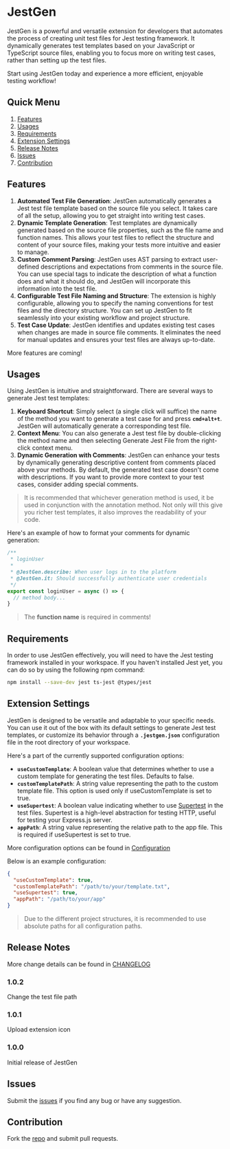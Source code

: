 # JestGen

JestGen is a powerful and versatile extension for developers that automates the process of creating unit test files for Jest testing framework. It dynamically generates test templates based on your JavaScript or TypeScript source files, enabling you to focus more on writing test cases, rather than setting up the test files.

Start using JestGen today and experience a more efficient, enjoyable testing workflow!

## Quick Menu
1. [Features](#features)
2. [Usages](#usages)
3. [Requirements](#requirements)
4. [Extension Settings](#extension-settings)
5. [Release Notes](#release-notes)
6. [Issues](#issues)
7. [Contribution](#contribution)

## Features

1. **Automated Test File Generation**: JestGen automatically generates a Jest test file template based on the source file you select. It takes care of all the setup, allowing you to get straight into writing test cases.
2. **Dynamic Template Generation**: Test templates are dynamically generated based on the source file properties, such as the file name and function names. This allows your test files to reflect the structure and content of your source files, making your tests more intuitive and easier to manage.
3. **Custom Comment Parsing**: JestGen uses AST parsing to extract user-defined descriptions and expectations from comments in the source file. You can use special tags to indicate the description of what a function does and what it should do, and JestGen will incorporate this information into the test file.
4. **Configurable Test File Naming and Structure**: The extension is highly configurable, allowing you to specify the naming conventions for test files and the directory structure. You can set up JestGen to fit seamlessly into your existing workflow and project structure.
5. **Test Case Update**: JestGen identifies and updates existing test cases when changes are made in source file comments. It eliminates the need for manual updates and ensures your test files are always up-to-date.

More features are coming!

## Usages
Using JestGen is intuitive and straightforward. There are several ways to generate Jest test templates:

1. **Keyboard Shortcut**: Simply select (a single click will suffice) the name of the method you want to generate a test case for and press **`cmd+alt+t`**. JestGen will automatically generate a corresponding test file.
2. **Context Menu**: You can also generate a Jest test file by double-clicking the method name and then selecting Generate Jest File from the right-click context menu.
3. **Dynamic Generation with Comments**: JestGen can enhance your tests by dynamically generating descriptive content from comments placed above your methods. By default, the generated test case doesn't come with descriptions. If you want to provide more context to your test cases, consider adding special comments. 

> It is recommended that whichever generation method is used, it be used in conjunction with the annotation method. Not only will this give you richer test templates, it also improves the readability of your code.

Here's an example of how to format your comments for dynamic generation:
```typescript
/**
 * loginUser
 * 
 * @JestGen.describe: When user logs in to the platform
 * @JestGen.it: Should successfully authenticate user credentials
 */
export const loginUser = async () => {
  // method body...
}
```
> The **function name** is required in comments!

## Requirements

In order to use JestGen effectively, you will need to have the Jest testing framework installed in your workspace. If you haven't installed Jest yet, you can do so by using the following npm command:
```bash
npm install --save-dev jest ts-jest @types/jest
```


## Extension Settings

JestGen is designed to be versatile and adaptable to your specific needs. You can use it out of the box with its default settings to generate Jest test templates, or customize its behavior through a **`.jestgen.json`** configuration file in the root directory of your workspace.

Here's a part of the currently supported configuration options:

* **`useCustomTemplate`**: A boolean value that determines whether to use a custom template for generating the test files. Defaults to false.
* **`customTemplatePath`**: A string value representing the path to the custom template file. This option is used only if useCustomTemplate is set to true.
* **`useSupertest`**: A boolean value indicating whether to use [Supertest](https://www.npmjs.com/package/supertest) in the test files. Supertest is a high-level abstraction for testing HTTP, useful for testing your Express.js server.
* **`appPath`**: A string value representing the relative path to the app file. This is required if useSupertest is set to true.

More configuration options can be found in [Configuration](https://lonesometown.github.io/JestGen/json-schema.json)

Below is an example configuration:
```json
{
  "useCustomTemplate": true,
  "customTemplatePath": "/path/to/your/template.txt",
  "useSupertest": true,
  "appPath": "/path/to/your/app"
}
```

> Due to the different project structures, it is recommended to use absolute paths for all configuration paths.

## Release Notes

More change details can be found in [CHANGELOG](https://github.com/LonesomeTown/JestGen/blob/main/CHANGELOG.md)
### 1.0.2

Change the test file path

### 1.0.1

Upload extension icon

### 1.0.0

Initial release of JestGen

## Issues
Submit the [issues](https://github.com/LonesomeTown/JestGen/issues) if you find any bug or have any suggestion.

## Contribution
Fork the [repo](https://github.com/LonesomeTown/JestGen) and submit pull requests.
